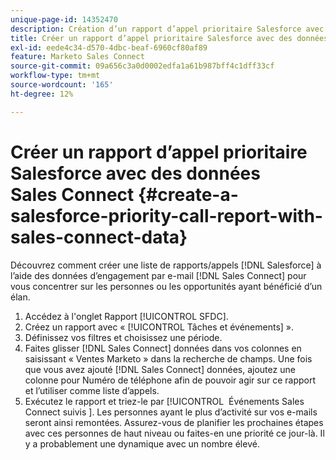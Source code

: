 ```yaml
---
unique-page-id: 14352470
description: Création d’un rapport d’appel prioritaire Salesforce avec des données Sales Connect - Documents Marketo - Documentation du produit
title: Créer un rapport d’appel prioritaire Salesforce avec des données Sales Connect
exl-id: eede4c34-d570-4dbc-beaf-6960cf80af89
feature: Marketo Sales Connect
source-git-commit: 09a656c3a0d0002edfa1a61b987bff4c1dff33cf
workflow-type: tm+mt
source-wordcount: '165'
ht-degree: 12%

---
```


# Créer un rapport d’appel prioritaire Salesforce avec des données Sales Connect {#create-a-salesforce-priority-call-report-with-sales-connect-data}

Découvrez comment créer une liste de rapports/appels [!DNL Salesforce] à l’aide des données d’engagement par e-mail [!DNL Sales Connect] pour vous concentrer sur les personnes ou les opportunités ayant bénéficié d’un élan.

1. Accédez à l&#39;onglet Rapport [!UICONTROL SFDC].
1. Créez un rapport avec « [!UICONTROL Tâches et événements] ».
1. Définissez vos filtres et choisissez une période.
1. Faites glisser [!DNL Sales Connect] données dans vos colonnes en saisissant « Ventes Marketo » dans la recherche de champs. Une fois que vous avez ajouté [!DNL Sales Connect] données, ajoutez une colonne pour Numéro de téléphone afin de pouvoir agir sur ce rapport et l’utiliser comme liste d’appels.
1. Exécutez le rapport et triez-le par [!UICONTROL &#x200B; Événements Sales Connect suivis &#x200B;]. Les personnes ayant le plus d’activité sur vos e-mails seront ainsi remontées. Assurez-vous de planifier les prochaines étapes avec ces personnes de haut niveau ou faites-en une priorité ce jour-là. Il y a probablement une dynamique avec un nombre élevé.
